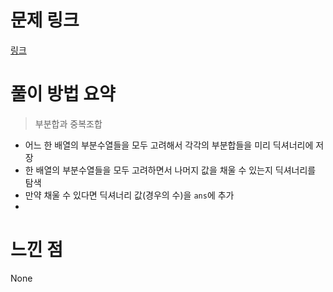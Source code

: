 # 문제 링크
[링크](https://www.acmicpc.net/problem/2143)

# 풀이 방법 요약
> 부분합과 중복조합

- 어느 한 배열의 부분수열들을 모두 고려해서 각각의 부분합들을 미리 딕셔너리에 저장
- 한 배열의 부분수열들을 모두 고려하면서 나머지 값을 채울 수 있는지 딕셔너리를 탐색
- 만약 채울 수 있다면 딕셔너리 값(경우의 수)을 `ans`에 추가
- 
# 느낀 점
None
